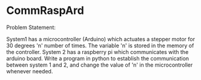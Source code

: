 # CommRaspArd

Problem Statement:

System1 has a microcontroller (Arduino) which actuates a stepper motor for 30 degrees 'n' number of times. 
The variable 'n' is stored in the memory of the controller.
System 2 has a raspberry pi which communicates with the arduino board.
Write a program in python to establish the communication between system 1 and 2, 
and change the value of 'n' in the microcontroller whenever needed.
